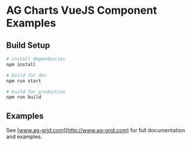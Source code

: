 AG Charts VueJS Component Examples
===================
 
## Build Setup

``` bash
# install dependencies
npm install

# build for dev
npm run start

# build for production
npm run build
```

## Examples

See [www.ag-grid.com](http://www.ag-grid.com) for full documentation and examples.
